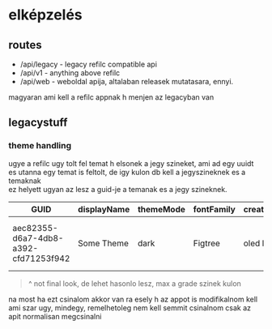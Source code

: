 # elképzelés

## routes
- /api/legacy - legacy refilc compatible api
- /api/v1 - anything above refilc
- /api/web - weboldal apija, altalaban releasek mutatasara, ennyi.

magyaran ami kell a refilc appnak h menjen az legacyban van

## legacystuff

### theme handling
ugye a refilc ugy tolt fel temat h elsonek a jegy szineket, ami ad egy uuidt es utanna egy temat is feltolt, de igy kulon db kell a jegyszineknek es a temaknak\
ez helyett ugyan az lesz a guid-je a temanak es a jegy szineknek.

| GUID                                 | displayName | themeMode | fontFamily | creatorName | shadow | public | accentColor | panelColor | bgColor | gradeColors                                                         |
|--------------------------------------|-------------|-----------|------------|-------------|--------|--------|-------------|------------|---------|---------------------------------------------------------------------|
| aec82355-d6a7-4db8-a392-cfd71253f942 | Some Theme  | dark      | Figtree    | oled lover  | false  | true   | #fff        | #000       | #000    | { "5": "#fff", "4": "#fff", "3": "#fff", "2": "#fff", "1": "#fff" } |

> ^ not final look, de lehet hasonlo lesz, max a grade szinek kulon

na most ha ezt csinalom akkor van ra esely h az appot is modifikalnom kell ami szar ugy, mindegy, remelhetoleg nem kell semmit csinalnom csak az apit normalisan megcsinalni
